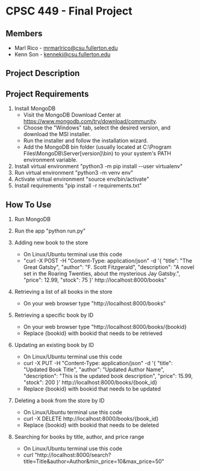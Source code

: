# CPSC 449 - Final Project

## Members

- Marl Rico - mrmarlrico@csu.fullerton.edu
- Kenn Son - kenneki@csu.fullerton.edu

## Project Description

<!-- Add stuff here -->

## Project Requirements

1. Install MongoDB
   - Visit the MongoDB Download Center at https://www.mongodb.com/try/download/community.
   - Choose the "Windows" tab, select the desired version, and download the MSI installer.
   - Run the installer and follow the installation wizard.
   - Add the MongoDB bin folder (usually located at C:\Program Files\MongoDB\Server\[version]\bin) to your system's PATH environment variable.
2. Install virtual environment "python3 -m pip install --user virtualenv"
3. Run virtual environment "python3 -m venv env"
4. Activate virtual environment "source env/bin/activate"
5. Install requirements "pip install -r requirements.txt"

## How To Use

1. Run MongoDB
2. Run the app "python run.py"
3. Adding new book to the store

   - On Linux/Ubuntu terminal use this code
   - "curl -X POST -H "Content-Type: application/json" -d '{
     "title": "The Great Gatsby",
     "author": "F. Scott Fitzgerald",
     "description": "A novel set in the Roaring Twenties, about the mysterious Jay Gatsby.",
     "price": 12.99,
     "stock": 75
     }' http://localhost:8000/books"

4. Retrieving a list of all books in the store

   - On your web browser type "http://localhost:8000/books"

5. Retrieving a specific book by ID

   - On your web browser type "http://localhost:8000/books/{bookid}
   - Replace {bookid} with bookid that needs to be retrieved

6. Updating an existing book by ID

   - On Linux/Ubuntu terminal use this code
   - curl -X PUT -H "Content-Type: application/json" -d '{
     "title": "Updated Book Title",
     "author": "Updated Author Name",
     "description": "This is the updated book description",
     "price": 15.99,
     "stock": 200
     }' http://localhost:8000/books/{book_id}
   - Replace {bookid} with bookid that needs to be updated

7. Deleting a book from the store by ID

   - On Linux/Ubuntu terminal use this code
   - curl -X DELETE http://localhost:8000/books/{book_id}
   - Replace {bookid} with bookid that needs to be deleted

8. Searching for books by title, author, and price range

   - On Linux/Ubuntu terminal use this code
   - curl "http://localhost:8000/search?title=Title&author=Author&min_price=10&max_price=50"
